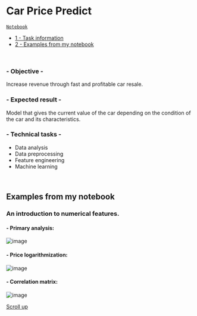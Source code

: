 # Car Price Predict

<code>[Notebook](Project%20Car%20Price%20Predict.ipynb)</code>

- [1 - Task information](#--objective--)
- [2 - Examples from my notebook](#examples-from-my-notebook)

<br>

### - Objective -
Increase revenue through fast and profitable car resale.

### - Expected result -
Model that gives the current value of the car depending on the condition of the car and its characteristics.

### - Technical tasks -
- Data analysis
- Data preprocessing
- Feature engineering
- Machine learning

<br>

## Examples from my notebook
### An introduction to numerical features.  

#### - Primary analysis:
![image](https://github.com/leopoldgerber/portfolio/assets/114569329/5b75393b-dc82-49bd-8a54-10b04a391798)

#### - Price logarithmization:
![image](https://github.com/leopoldgerber/portfolio/assets/114569329/513dd61f-3ebc-4ac9-9383-4c7d3052893d)

#### - Correlation matrix:
![image](https://github.com/leopoldgerber/portfolio/assets/114569329/9d01e0ac-5137-4925-b4a2-4562c85fb42c)

[Scroll up](#car-price-predict)
